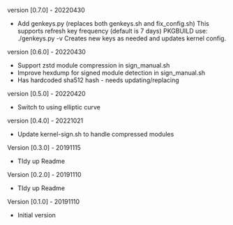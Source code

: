 version [0.7.0]                                                     - 20220430
  - Add genkeys.py (replaces both genkeys.sh and fix_config.sh) 
    This supports refresh key frequency (default is 7 days) 
    PKGBUILD use: ./genkeys.py -v
    Creates new keys as needed and updates kernel config.

version [0.6.0]                                                     - 20220430
  - Support zstd module compression in sign_manual.sh
  - Improve hexdump for signed module detection in sign_manual.sh
  - Has hardcoded sha512 hash - needs updating/replacing

version [0.5.0]                                                     - 20220420
  - Switch to using elliptic curve 

version [0.4.0]                                                     - 20221021
  - Update kernel-sign.sh to handle compressed modules

Version [0.3.0]                                                     - 20191115
  - TIdy up Readme

Version [0.2.0]                                                     - 20191110
  - TIdy up Readme

Version [0.1.0]                                                     - 20191110
  - Initial version

